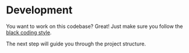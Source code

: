 # Development
You want to work on this codebase? Great! Just make sure you follow the [black coding style](https://github.com/psf/black).

The next step will guide you through the project structure.